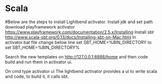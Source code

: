 # Scala
#Below are the steps to install Lightbend activator.
Install jdk and set path
download playframework activator
https://www.playframework.com/documentation/2.5.x/Installing
Install sbt
http://www.scala-sbt.org/0.13/docs/Installing-sbt-on-Mac.html
In activator.bat file change below line
set SBT_HOME=%BIN_DIRECTORY
to
set SBT_HOME=%BIN_DIRECTORY%

Search the new templates on http://127.0.0.1:8888/home
and then code build and run them in activator ui.


On cmd type activator ui
The lightbend activator provides a ui to write scala and code, to build it,
it calls sbt.
